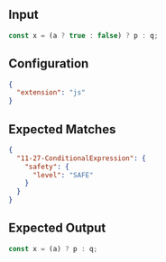 
## Input
```javascript input
const x = (a ? true : false) ? p : q;
```

## Configuration
```json configuration
{
  "extension": "js"
}
```

## Expected Matches
```json expected matches
{
  "11-27-ConditionalExpression": {
    "safety": {
      "level": "SAFE"
    }
  }
}
```

## Expected Output
```javascript expected output
const x = (a) ? p : q;
```
